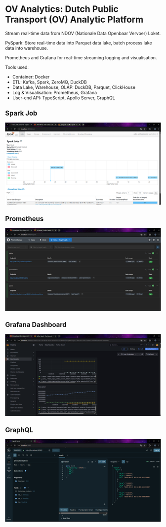 # OV Analytics: Dutch Public Transport (OV) Analytic Platform

Stream real-time data from NDOV (Nationale Data Openbaar Vervoer) Loket.

PySpark: Store real-time data into Parquet data lake, batch process lake data into warehouse.

Prometheus and Grafana for real-time streaming logging and visualisation.

Tools used:

- Container: Docker
- ETL: Kafka, Spark, ZeroMQ, DuckDB
- Data Lake, Warehouse, OLAP: DuckDB, Parquet, ClickHouse
- Log & Visualisation: Prometheus, Grafana
- User-end API: TypeScript, Apollo Server, GraphQL

## Spark Job

![alt text](https://github.com/semvlu/ov_analytics/blob/main/preview/spark.png?raw=true)

## Prometheus

![alt text](https://github.com/semvlu/ov_analytics/blob/master/preview/prometheus.png?raw=true)

## Grafana Dashboard

![alt text](https://github.com/semvlu/ov_analytics/blob/master/preview/grafana.png?raw=true)

## GraphQL

![alt text](https://github.com/semvlu/ov_analytics/blob/master/preview/gql.png?raw=true)
